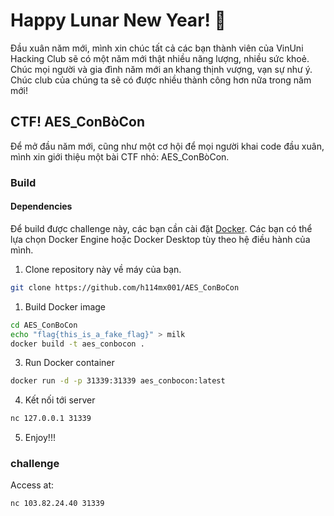 # Happy Lunar New Year! 🧧

Đầu xuân năm mới, mình xin chúc tất cả các bạn thành viên của VinUni Hacking Club sẽ có một năm mới thật nhiều năng lượng, nhiều sức khoẻ. Chúc mọi người và gia đình năm mới an khang thịnh vượng, vạn sự như ý. Chúc club của chúng ta sẽ có được nhiều thành công hơn nữa trong năm mới! 

## CTF! AES_ConBòCon 

Để mở đầu năm mới, cũng như một cơ hội để mọi người khai code đầu xuân, mình xin giới thiệu một bài CTF nhỏ: AES_ConBòCon.

### Build 

#### Dependencies

Để build được challenge này, các bạn cần cài đặt [Docker](https://www.docker.com/). Các bạn có thể lựa chọn Docker Engine hoặc Docker Desktop tùy theo hệ điều hành của mình.

1. Clone repository này về máy của bạn.

```bash
git clone https://github.com/h114mx001/AES_ConBoCon
```

1. Build Docker image

```bash 
cd AES_ConBoCon
echo "flag{this_is_a_fake_flag}" > milk
docker build -t aes_conbocon .
```

3. Run Docker container

```bash
docker run -d -p 31339:31339 aes_conbocon:latest
```

4. Kết nối tới server

```bash
nc 127.0.0.1 31339
```

5. Enjoy!!!

### challenge

Access at: 

```bash
nc 103.82.24.40 31339
```
